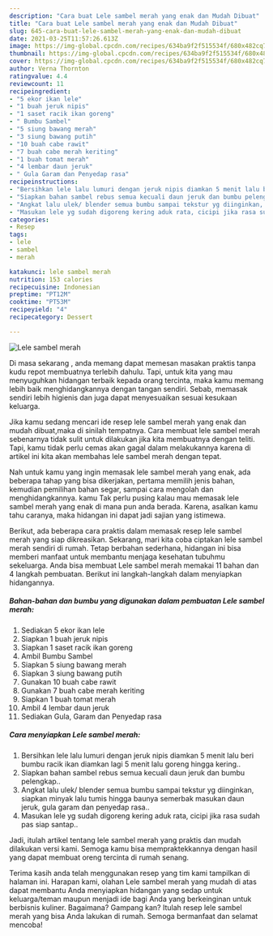 ```yaml
---
description: "Cara buat Lele sambel merah yang enak dan Mudah Dibuat"
title: "Cara buat Lele sambel merah yang enak dan Mudah Dibuat"
slug: 645-cara-buat-lele-sambel-merah-yang-enak-dan-mudah-dibuat
date: 2021-03-25T11:57:26.613Z
image: https://img-global.cpcdn.com/recipes/634ba9f2f515534f/680x482cq70/lele-sambel-merah-foto-resep-utama.jpg
thumbnail: https://img-global.cpcdn.com/recipes/634ba9f2f515534f/680x482cq70/lele-sambel-merah-foto-resep-utama.jpg
cover: https://img-global.cpcdn.com/recipes/634ba9f2f515534f/680x482cq70/lele-sambel-merah-foto-resep-utama.jpg
author: Verna Thornton
ratingvalue: 4.4
reviewcount: 11
recipeingredient:
- "5 ekor ikan lele"
- "1 buah jeruk nipis"
- "1 saset racik ikan goreng"
- " Bumbu Sambel"
- "5 siung bawang merah"
- "3 siung bawang putih"
- "10 buah cabe rawit"
- "7 buah cabe merah keriting"
- "1 buah tomat merah"
- "4 lembar daun jeruk"
- " Gula Garam dan Penyedap rasa"
recipeinstructions:
- "Bersihkan lele lalu lumuri dengan jeruk nipis diamkan 5 menit lalu beri bumbu racik ikan diamkan lagi 5 menit lalu goreng hingga kering.."
- "Siapkan bahan sambel rebus semua kecuali daun jeruk dan bumbu pelengkap.."
- "Angkat lalu ulek/ blender semua bumbu sampai tekstur yg diinginkan, siapkan minyak lalu tumis hingga baunya semerbak masukan daun jeruk, gula garam dan penyedap rasa.."
- "Masukan lele yg sudah digoreng kering aduk rata, cicipi jika rasa sudah pas siap santap.."
categories:
- Resep
tags:
- lele
- sambel
- merah

katakunci: lele sambel merah 
nutrition: 153 calories
recipecuisine: Indonesian
preptime: "PT12M"
cooktime: "PT53M"
recipeyield: "4"
recipecategory: Dessert

---
```



![Lele sambel merah](https://img-global.cpcdn.com/recipes/634ba9f2f515534f/680x482cq70/lele-sambel-merah-foto-resep-utama.jpg)

Di masa  sekarang , anda memang dapat memesan masakan praktis tanpa kudu repot membuatnya terlebih dahulu. Tapi, untuk kita yang mau menyuguhkan hidangan terbaik kepada orang tercinta, maka kamu memang lebih baik menghidangkannya dengan tangan sendiri. Sebab, memasak sendiri lebih higienis dan juga dapat menyesuaikan sesuai kesukaan keluarga.

Jika kamu sedang mencari ide resep lele sambel merah yang enak dan mudah dibuat,maka di sinilah tempatnya. Cara membuat lele sambel merah  sebenarnya tidak sulit untuk dilakukan jika kita membuatnya dengan teliti. Tapi, kamu tidak perlu cemas akan gagal dalam melakukannya 
karena di artikel ini kita akan membahas lele sambel merah dengan tepat.  



Nah untuk kamu yang ingin memasak lele sambel merah yang enak, ada beberapa tahap yang bisa dikerjakan, pertama memilih jenis bahan, kemudian pemilihan bahan segar, sampai cara mengolah dan menghidangkannya. kamu Tak perlu pusing kalau mau memasak lele sambel merah yang enak di mana pun anda berada. Karena, asalkan kamu  tahu caranya, maka hidangan ini dapat jadi sajian yang istimewa.

Berikut, ada beberapa cara praktis  dalam memasak resep lele sambel merah yang siap dikreasikan. Sekarang, mari kita coba ciptakan lele sambel merah sendiri di rumah. Tetap berbahan sederhana, hidangan ini bisa memberi manfaat untuk membantu menjaga kesehatan tubuhmu sekeluarga. Anda bisa membuat Lele sambel merah memakai 11 bahan dan 4 langkah pembuatan. Berikut ini langkah-langkah dalam menyiapkan hidangannya.

<!--inarticleads1-->

##### Bahan-bahan dan bumbu yang digunakan dalam pembuatan Lele sambel merah:

1. Sediakan 5 ekor ikan lele
1. Siapkan 1 buah jeruk nipis
1. Siapkan 1 saset racik ikan goreng
1. Ambil  Bumbu Sambel
1. Siapkan 5 siung bawang merah
1. Siapkan 3 siung bawang putih
1. Gunakan 10 buah cabe rawit
1. Gunakan 7 buah cabe merah keriting
1. Siapkan 1 buah tomat merah
1. Ambil 4 lembar daun jeruk
1. Sediakan  Gula, Garam dan Penyedap rasa




<!--inarticleads2-->

##### Cara menyiapkan Lele sambel merah:

1. Bersihkan lele lalu lumuri dengan jeruk nipis diamkan 5 menit lalu beri bumbu racik ikan diamkan lagi 5 menit lalu goreng hingga kering..
1. Siapkan bahan sambel rebus semua kecuali daun jeruk dan bumbu pelengkap..
1. Angkat lalu ulek/ blender semua bumbu sampai tekstur yg diinginkan, siapkan minyak lalu tumis hingga baunya semerbak masukan daun jeruk, gula garam dan penyedap rasa..
1. Masukan lele yg sudah digoreng kering aduk rata, cicipi jika rasa sudah pas siap santap..




Jadi, itulah artikel tentang  lele sambel merah  yang praktis dan mudah dilakukan versi kami. Semoga kamu bisa mempraktekkannya dengan hasil yang dapat membuat oreng tercinta di rumah senang. 

Terima kasih anda telah menggunakan resep yang tim kami tampilkan di halaman ini. Harapan kami, olahan  Lele sambel merah yang mudah di atas dapat membantu Anda menyiapkan hidangan yang sedap untuk keluarga/teman maupun menjadi ide bagi Anda yang berkeinginan untuk berbisnis kuliner. Bagaimana? Gampang kan? Itulah resep lele sambel merah yang bisa Anda lakukan di rumah. Semoga bermanfaat dan selamat mencoba!

